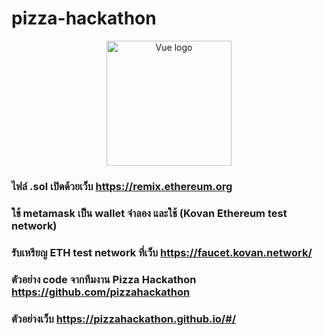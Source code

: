 # pizza-hackathon
<p align="center"><a href="#" target="_blank" rel="noopener noreferrer"><img width="200" src="https://raw.githubusercontent.com/totiz/LiveDashboard/dev/images/Pizza_Hackathon_Logo.png" alt="Vue logo"></a></p>

### ไฟล์ .sol เปิดด้วยเว็บ   https://remix.ethereum.org

### ใช้ metamask เป็น wallet จำลอง และใช้ (Kovan Ethereum test network)
### รับเหรียญ ETH test network ที่เว็บ https://faucet.kovan.network/

### ตัวอย่าง code จากทีมงาน Pizza Hackathon https://github.com/pizzahackathon

### ตัวอย่างเว็บ https://pizzahackathon.github.io/#/

